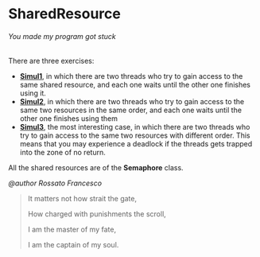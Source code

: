# SharedResource
###### You made my program got stuck

There are three exercises: 
* **[Simul1](https://github.com/zuccante/4IC/blob/rossatofrancesco/RisorseCondivise/src/Simul1.java)**, in which there are two threads who try to gain access to the same shared resource, and each one waits until the other one finishes using it.
* **[Simul2](https://github.com/zuccante/4IC/blob/rossatofrancesco/RisorseCondivise/src/Simul2.java)**, in which there are two threads who try to gain access to the same two resources in the same order, and each one waits until the other one finishes using them
* **[Simul3](https://github.com/zuccante/4IC/blob/rossatofrancesco/RisorseCondivise/src/Simul3.java)**, the most interesting case, in which there are two threads who try to gain access to the same two resources with different order. This means that you may experience a deadlock if the threads gets trapped into the zone of no return.

All the shared resources are of the **Semaphore** class.

_@author Rossato Francesco_

>It matters not how strait the gate, 
>
>How charged with punishments the scroll, 
>
>I am the master of my fate,
>
>I am the captain of my soul. 